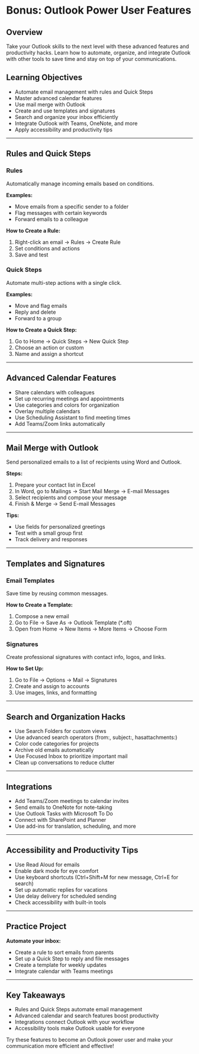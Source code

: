 # Bonus: Outlook Power User Features

## Overview
Take your Outlook skills to the next level with these advanced features and productivity hacks. Learn how to automate, organize, and integrate Outlook with other tools to save time and stay on top of your communications.

## Learning Objectives
- Automate email management with rules and Quick Steps
- Master advanced calendar features
- Use mail merge with Outlook
- Create and use templates and signatures
- Search and organize your inbox efficiently
- Integrate Outlook with Teams, OneNote, and more
- Apply accessibility and productivity tips

---

## Rules and Quick Steps

### Rules
Automatically manage incoming emails based on conditions.

**Examples:**
- Move emails from a specific sender to a folder
- Flag messages with certain keywords
- Forward emails to a colleague

**How to Create a Rule:**
1. Right-click an email → Rules → Create Rule
2. Set conditions and actions
3. Save and test

### Quick Steps
Automate multi-step actions with a single click.

**Examples:**
- Move and flag emails
- Reply and delete
- Forward to a group

**How to Create a Quick Step:**
1. Go to Home → Quick Steps → New Quick Step
2. Choose an action or custom
3. Name and assign a shortcut

---

## Advanced Calendar Features

- Share calendars with colleagues
- Set up recurring meetings and appointments
- Use categories and colors for organization
- Overlay multiple calendars
- Use Scheduling Assistant to find meeting times
- Add Teams/Zoom links automatically

---

## Mail Merge with Outlook

Send personalized emails to a list of recipients using Word and Outlook.

**Steps:**
1. Prepare your contact list in Excel
2. In Word, go to Mailings → Start Mail Merge → E-mail Messages
3. Select recipients and compose your message
4. Finish & Merge → Send E-mail Messages

**Tips:**
- Use fields for personalized greetings
- Test with a small group first
- Track delivery and responses

---

## Templates and Signatures

### Email Templates
Save time by reusing common messages.

**How to Create a Template:**
1. Compose a new email
2. Go to File → Save As → Outlook Template (*.oft)
3. Open from Home → New Items → More Items → Choose Form

### Signatures
Create professional signatures with contact info, logos, and links.

**How to Set Up:**
1. Go to File → Options → Mail → Signatures
2. Create and assign to accounts
3. Use images, links, and formatting

---

## Search and Organization Hacks

- Use Search Folders for custom views
- Use advanced search operators (from:, subject:, hasattachments:)
- Color code categories for projects
- Archive old emails automatically
- Use Focused Inbox to prioritize important mail
- Clean up conversations to reduce clutter

---

## Integrations

- Add Teams/Zoom meetings to calendar invites
- Send emails to OneNote for note-taking
- Use Outlook Tasks with Microsoft To Do
- Connect with SharePoint and Planner
- Use add-ins for translation, scheduling, and more

---

## Accessibility and Productivity Tips

- Use Read Aloud for emails
- Enable dark mode for eye comfort
- Use keyboard shortcuts (Ctrl+Shift+M for new message, Ctrl+E for search)
- Set up automatic replies for vacations
- Use delay delivery for scheduled sending
- Check accessibility with built-in tools

---

## Practice Project

**Automate your inbox:**
- Create a rule to sort emails from parents
- Set up a Quick Step to reply and file messages
- Create a template for weekly updates
- Integrate calendar with Teams meetings

---

## Key Takeaways

- Rules and Quick Steps automate email management
- Advanced calendar and search features boost productivity
- Integrations connect Outlook with your workflow
- Accessibility tools make Outlook usable for everyone

Try these features to become an Outlook power user and make your communication more efficient and effective! 